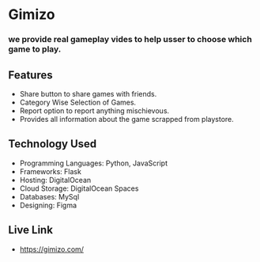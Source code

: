 # **Gimizo**
### we provide real gameplay vides to help usser to choose which game to play.

## Features
-  Share button to share games with friends.
-  Category Wise Selection of Games.
-  Report option to report anything mischievous.
-  Provides all information about the game scrapped from playstore.
 
## Technology Used
- Programming Languages: Python, JavaScript
- Frameworks: Flask
- Hosting: DigitalOcean
- Cloud Storage: DigitalOcean Spaces
- Databases: MySql
- Designing: Figma

## Live Link
- https://gimizo.com/
